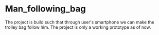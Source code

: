 # Man_following_bag
The project is build such that through user's smartphone we can make the trolley bag follow him. The project is only a working prototype as of now.
